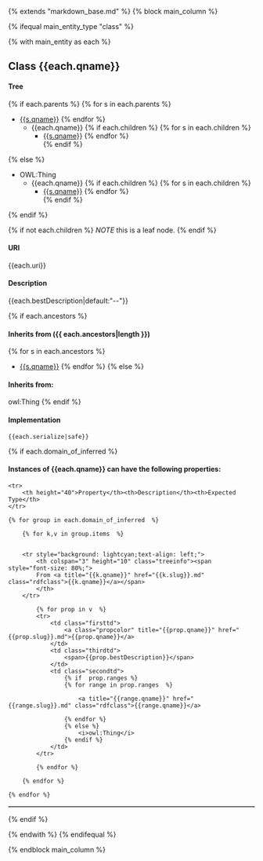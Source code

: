 {% extends "markdown_base.md" %}
{% block main_column %}


{% ifequal main_entity_type "class"  %}
    
{% with main_entity as each  %}

## Class {{each.qname}}


#### Tree
{% if each.parents %}
{% for s in each.parents %}
* [{{s.qname}}]({{s.slug}}.md)
{% endfor %}
    * {{each.qname}}
{% if each.children  %}
{% for s in each.children %}
        * [{{s.qname}}]({{s.slug}}.md) 
{% endfor %}        
{% endif %}

{% else %}
* OWL:Thing
    * {{each.qname}}
{% if each.children  %}
{% for s in each.children %}
        * [{{s.qname}}]({{s.slug}}.md) 
{% endfor %}        
{% endif %}

{% endif %}

{% if not each.children  %}
*NOTE* this is a leaf node.
{% endif %}

#### URI
{{each.uri}}

#### Description
{{each.bestDescription|default:"--"}}


{% if each.ancestors %}
#### Inherits from ({{ each.ancestors|length }})
{% for s in each.ancestors %}
- [{{s.qname}}]({{s.slug}}.md)
{% endfor %}
{% else %}
#### Inherits from:
owl:Thing
{% endif %}



#### Implementation
```
{{each.serialize|safe}}
```



{% if each.domain_of_inferred %}
#### Instances of {{each.qname}} can have the following properties:

<table border="1" cellspacing="3" cellpadding="5" class="classproperties table-hover ">

    <tr>
        <th height="40">Property</th><th>Description</th><th>Expected Type</th>
    </tr>

    {% for group in each.domain_of_inferred  %}      

        {% for k,v in group.items  %}
            
        
        <tr style="background: lightcyan;text-align: left;">
            <th colspan="3" height="10" class="treeinfo"><span style="font-size: 80%;">
            From <a title="{{k.qname}}" href="{{k.slug}}.md" class="rdfclass">{{k.qname}}</a></span>
            </th>
        </tr>       

            {% for prop in v  %}
            <tr>
                <td class="firsttd">
                    <a class="propcolor" title="{{prop.qname}}" href="{{prop.slug}}.md">{{prop.qname}}</a>         
                </td>
                <td class="thirdtd">
                    <span>{{prop.bestDescription}}</span>
                </td>
                <td class="secondtd">
                    {% if  prop.ranges %}
                    {% for range in prop.ranges  %}

                        <a title="{{range.qname}}" href="{{range.slug}}.md" class="rdfclass">{{range.qname}}</a>

                    {% endfor %}
                    {% else %}
                        <i>owl:Thing</i>
                    {% endif %}
                </td>
            </tr>

            {% endfor %}

        {% endfor %}

    {% endfor %}

</table>

{% endif %}



{% endwith %}
{% endifequal %}




{% endblock main_column %}